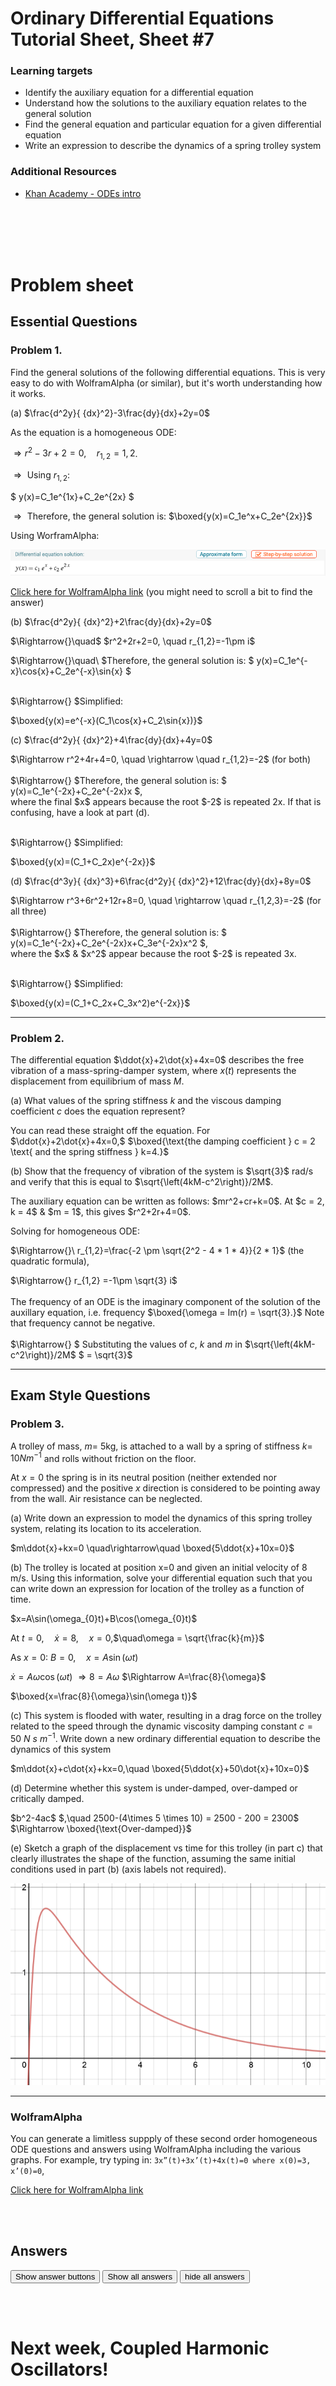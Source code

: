<script type="text/x-mathjax-config">
  MathJax.Hub.Config({
    tex2jax: {
      inlineMath: [ ['$','$'], ["\\(","\\)"] ],
      processEscapes: true
    }
  });
</script>

<script type="text/javascript" async
  src="https://cdnjs.cloudflare.com/ajax/libs/mathjax/2.7.5/MathJax.js?config=TeX-MML-AM_CHTML">
</script>
<script type="text/javascript" src="tutorialSheetScripts.js"> </script>
<link rel="stylesheet" type="text/css" media="all" href="styles.css">

# Ordinary Differential Equations Tutorial Sheet, Sheet #7

### Learning targets
* Identify the auxiliary equation for a differential equation
* Understand how the solutions to the auxiliary equation relates to the general solution
* Find the general equation and particular equation for a given differential equation
* Write an expression to describe the dynamics of a spring trolley system

### Additional Resources
* [Khan Academy - ODEs intro](https://youtu.be/6o7b9yyhH7k)

<br><br><br><br>

# Problem sheet
## Essential Questions
### Problem 1.
Find the general solutions of the following differential equations. This is very easy to do with WolframAlpha (or similar), but it's worth understanding how it works.

(a) $\frac{d^2y}{ {dx}^2}-3\frac{dy}{dx}+2y=0$
<div class = "answer">
As the equation is a homogeneous ODE:

$\Rightarrow r^2-3r+2=0,\quad r_{1,2}=1, 2$.

$\Rightarrow{}$ Using $r_{1,2}$:

$ y(x)=C_1e^{1x}+C_2e^{2x} $

$\Rightarrow{}$ Therefore, the general solution is: $\boxed{y(x)=C_1e^x+C_2e^{2x}}$

Using WorframAlpha:

<img src="07-ode-media/answer1a.png">

[Click here for WolframAlpha link](https://www.wolframalpha.com/input/?i=d2y%2Fdx2+-+3+dy%2Fdx+%2B+2y+%3D+0) (you might need to scroll a bit to find the answer)
</div>

(b) $\frac{d^2y}{ {dx}^2}+2\frac{dy}{dx}+2y=0$
<div class = "answer">
$\Rightarrow{}\quad$
$r^2+2r+2=0, \quad r_{1,2}=-1\pm i$

$\Rightarrow{}\quad\ $Therefore, the general solution is: 
$ y(x)=C_1e^{-x}\cos{x}+C_2e^{-x}\sin{x} $
<br><br>

$\Rightarrow{} $Simplified:

$\boxed{y(x)=e^{-x}(C_1\cos{x}+C_2\sin{x})}$
</div>

(c) $\frac{d^2y}{ {dx}^2}+4\frac{dy}{dx}+4y=0$
<div class = "answer">
$\Rightarrow r^2+4r+4=0, \quad \rightarrow \quad r_{1,2}=-2$ (for both)
<br><br>
$\Rightarrow{} $Therefore, the general solution is: 
$ y(x)=C_1e^{-2x}+C_2e^{-2x}x $,
<br>
where the final $x$ appears because the root $-2$ is repeated 2x. If that is confusing, have a look at part (d).
<br><br>

$\Rightarrow{} $Simplified:

$\boxed{y(x)=(C_1+C_2x)e^{-2x}}$
</div>

(d) $\frac{d^3y}{ {dx}^3}+6\frac{d^2y}{ {dx}^2}+12\frac{dy}{dx}+8y=0$
<div class = "answer">
$\Rightarrow r^3+6r^2+12r+8=0, \quad \rightarrow \quad r_{1,2,3}=-2$ (for all three)
<br><br>
$\Rightarrow{} $Therefore, the general solution is: 
$ y(x)=C_1e^{-2x}+C_2e^{-2x}x+C_3e^{-2x}x^2 $,
<br>
where the $x$ & $x^2$ appear because the root $-2$ is repeated 3x.
<br><br>

$\Rightarrow{} $Simplified:

$\boxed{y(x)=(C_1+C_2x+C_3x^2)e^{-2x}}$
</div>

-----------------------------------------------------------------------------------

### Problem 2.
The differential equation $\ddot{x}+2\dot{x}+4x=0$ describes the free vibration of a mass-spring-damper system, where $x(t)$ represents the displacement from equilibrium of mass $M$.

(a) What values of the spring stiffness $k$ and the viscous damping coefficient $c$ does the equation represent?
<div class = "answer">You can read these straight off the equation. For $\ddot{x}+2\dot{x}+4x=0,$ $\boxed{\text{the damping coefficient } c = 2 \text{ and the spring stiffness } k=4.}$</div>

(b) Show that the frequency of vibration of the system is $\sqrt{3}$ rad/s and verify that this is equal to $\sqrt{\left(4kM-c^2\right)}/2M$.
<div class = "answer">The auxiliary equation can be written as follows:
$mr^2+cr+k=0$. At $c = 2, k = 4$ & $m = 1$, this gives $r^2+2r+4=0$.

Solving for homogeneous ODE:

$\Rightarrow{}\ r_{1,2}=\frac{-2 \pm \sqrt{2^2 - 4 * 1 * 4}}{2 * 1}$ (the quadratic formula),

$\Rightarrow{} r_{1,2} =-1\pm \sqrt{3} i$
<br><br>
The frequency of an ODE is the imaginary component of the solution of the auxillary equation, i.e. frequency  $\boxed{\omega = Im(r) = \sqrt{3}.}$ Note that frequency cannot be negative.
<br><br>
$\Rightarrow{} $
Substituting the values of $c,\ k\ \mathrm{and}\ m$ in $\sqrt{\left(4kM-c^2\right)}/2M$
$ = \sqrt{3}$
</div>

-----------------------------------

## Exam Style Questions
### Problem 3.
A trolley of mass, $m=$ 5kg, is attached to a wall by a spring of stiffness $k=$ $10Nm^{-1}$ and rolls without friction on the floor.

At $x=0$ the spring is in its neutral position (neither extended nor compressed) and the positive $x$ direction is considered to be pointing away from the wall. Air resistance can be neglected.

(a) Write down an expression to model the dynamics of this spring trolley system, relating its location to its acceleration.
<div class = "answer">
$m\ddot{x}+kx=0 \quad\rightarrow\quad \boxed{5\ddot{x}+10x=0}$
</div>


(b) The trolley is located at position x=0 and given an initial velocity of 8 m/s. Using this information, solve your differential equation such that you can write down an expression for location of the trolley as a function of time.
<div class = "answer">
$x=A\sin(\omega_{0}t)+B\cos(\omega_{0}t)$<br>

At $t=0$,$\quad\dot{x}=8$,$\quad x = 0$,$\quad\omega = \sqrt{\frac{k}{m}}$<br>

As $x=0$: $B=0$,$\quad x=A\sin(\omega t)$<br>

$\dot{x}=A\omega \cos(\omega t)$
$\Rightarrow 8=A\omega$
$\Rightarrow A=\frac{8}{\omega}$<br>

$\boxed{x=\frac{8}{\omega}\sin(\omega t)}$
</div>

(c) This system is flooded with water, resulting in a drag force on the trolley related to the speed through the dynamic viscosity damping constant $c=50\ N\ s\ m^{−1}$. Write down a new ordinary differential equation to describe the dynamics of this system
<div class = "answer">$m\ddot{x}+c\dot{x}+kx=0,\quad \boxed{5\ddot{x}+50\dot{x}+10x=0}$</div>

(d) Determine whether this system is under-damped, over-damped or critically damped.
<div class = "answer">$b^2-4ac$ $,\quad 2500-(4\times 5 \times 10) = 2500 - 200 = 2300$
$\Rightarrow \boxed{\text{Over-damped}}$
</div>

(e) Sketch a graph of the displacement vs time for this trolley (in part c) that clearly illustrates the shape of the function, assuming the same initial conditions used in part (b) (axis labels not required).
<div class = "answer">
<img src="07-ode-media/figure1.PNG">
</div>

-----------------------------------------------------------------------------------

### WolframAlpha
You can generate a limitless suppply of these second order homogeneous ODE questions and answers using WolframAlpha including the various graphs. For example, try typing in: 
``` 3x”(t)+3x’(t)+4x(t)=0 where x(0)=3, x’(0)=0 ```,

[Click here for WolframAlpha link](https://www.wolframalpha.com/input/?i=3x%27%27(t)%2B3x%27(t)%2B4x(t)%3D0+where+x(0)%3D3,+x%27(0)%3D0)

<br><br>

## Answers

<button type="button" onclick="displayAnswerButtons('block')">Show answer buttons</button>
<button type="button" onclick="displayAnswers('block')">Show all answers</button>
<button type="button" onclick="displayAnswers('none')">hide all answers</button>

<br><br>

# Next week, Coupled Harmonic Oscillators!